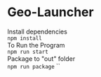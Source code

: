 # Geo-Launcher

Install dependencies
<br />
`npm install`
<br />
To Run the Program
<br />
`npm run start`
<br />
Package to "out" folder
<br />
`npm run package`
``